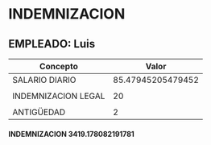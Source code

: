 # INDEMNIZACION
## EMPLEADO: Luis

| Concepto                | Valor                  |
|-------------------------|------------------------|
| SALARIO DIARIO          | 85.47945205479452                     |
|                         |                        |
| INDEMNIZACION LEGAL     | 20                     |
|                         |                        |
| ANTIGÜEDAD              | 2                     |

#### INDEMNIZACION        3419.178082191781                
